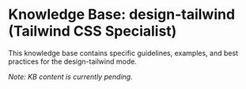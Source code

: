 # Knowledge Base: design-tailwind (Tailwind CSS Specialist)

This knowledge base contains specific guidelines, examples, and best practices for the design-tailwind mode.

*Note: KB content is currently pending.*